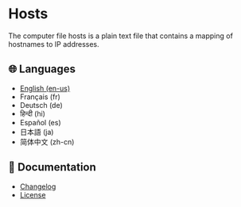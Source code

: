 # Hosts

The computer file hosts is a plain text file that contains a mapping of hostnames to IP addresses.

## 🌐 Languages
- [English (en-us)](Documentation/README-en.md)
- Français (fr)
- Deutsch (de)
- हिन्दी (hi)
- Español (es)
- 日本語 (ja)
- 简体中文 (zh-cn)

## 📄 Documentation

- [Changelog](CHANGELOG.md)
- [License](LICENSE)
